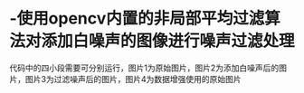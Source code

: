 # -使用opencv内置的非局部平均过滤算法对添加白噪声的图像进行噪声过滤处理
代码中的四小段需要可分别运行，图片1为原始图片，图片2为添加白噪声后的图片，图片3为过滤噪声后的图片，图片4为数据增强使用的原始图片
